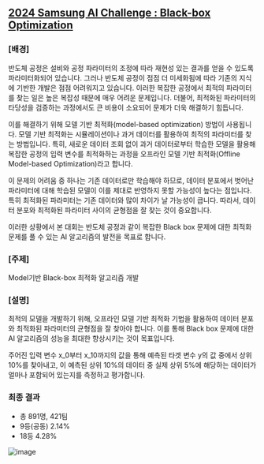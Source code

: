 ## [2024 Samsung AI Challenge : Black-box Optimization](https://dacon.io/competitions/official/236323/leaderboard)

### [배경] 
반도체 공정은 설비와 공정 파라미터의 조정에 따라 재현성 있는 결과를 얻을 수 있도록 파라미터화되어 있습니다. 그러나 반도체 공정이 점점 더 미세화됨에 따라 기존의 지식에 기반한 개발은 점점 어려워지고 있습니다. 이러한 복잡한 공정에서 최적의 파라미터를 찾는 일은 높은 복잡성 때문에 매우 어려운 문제입니다. 더불어, 최적화된 파라미터의 타당성을 검증하는 과정에서도 큰 비용이 소요되어 문제가 더욱 해결하기 힘듭니다. 

이를 해결하기 위해 모델 기반 최적화(model-based optimization) 방법이 사용됩니다. 모델 기반 최적화는 시뮬레이션이나 과거 데이터를 활용하여 최적의 파라미터를 찾는 방법입니다. 특히, 새로운 데이터 조회 없이 과거 데이터로부터 학습한 모델을 활용해 복잡한 공정의 입력 변수를 최적화하는 과정을 오프라인 모델 기반 최적화(Offline Model-based Optimization)라고 합니다. 

이 문제의 어려움 중 하나는 기존 데이터로만 학습해야 하므로, 데이터 분포에서 벗어난 파라미터에 대해 학습된 모델이 이를 제대로 반영하지 못할 가능성이 높다는 점입니다. 특히 최적화된 파라미터는 기존 데이터와 많이 차이가 날 가능성이 큽니다. 따라서, 데이터 분포와 최적화된 파라미터 사이의 균형점을 잘 찾는 것이 중요합니다. 

이러한 상황에서 본 대회는 반도체 공정과 같이 복잡한 Black box 문제에 대한 최적화 문제를 풀 수 있는 AI 알고리즘의 발전을 목표로 합니다.

### [주제]
Model기반 Black-box 최적화 알고리즘 개발

### [설명]
최적의 모델을 개발하기 위해, 오프라인 모델 기반 최적화 기법을 활용하여 데이터 분포와 최적화된 파라미터의 균형점을 잘 찾아야 합니다. 이를 통해 Black box 문제에 대한 AI 알고리즘의 성능을 최대한 향상시키는 것이 목표입니다.

주어진 입력 변수 x_0​부터 x_10​까지의 값을 통해 예측된 타겟 변수 y의 값 중에서 상위 10%를 찾아내고, 이 예측된 상위 10%의 데이터 중 실제 상위 5%에 해당하는 데이터가 얼마나 포함되어 있는지를 측정하고 평가합니다.

### 최종 결과
- 총 891명, 421팀
- 9등(공동) 2.14%
- 18등 4.28%

![image](https://github.com/user-attachments/assets/63927d1b-cb3b-45ac-b867-f8b0999def27)
